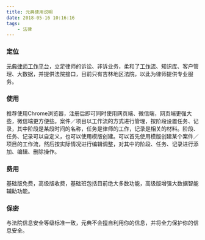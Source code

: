 ```yaml
---
title: 元典使用说明
date: 2018-05-16 10:16:16
tags:
	- 法律
---
```


### 定位
[元典律师工作平台](https://www.legalmind.cn)，立足律师的诉讼、非诉业务，柔和了[工作流](https://zh.wikipedia.org/wiki/%E5%B7%A5%E4%BD%9C%E6%B5%81%E6%8A%80%E6%9C%AF)、知识库、客户管理、大数据，并提供法院接口，目前只有吉林地区法院，以此为律师提供专业服务。

### 使用
推荐使用Chrome浏览器，注册后即可同时使用网页端、微信端，网页端更强大些，微信端更方便些。案件／项目以工作流的方式进行管理，按阶段设置任务、记录，其中阶段是某段时间的名称，任务是律师的工作，记录是相关的材料。阶段、任务、记录可以自定义，也可以使用模版创建。可以首先使用模版创建某个案件／项目的工作流，然后按实际情况进行编辑调整，对其中的阶段、任务、记录进行添加、编辑、删除操作。

### 费用
基础版免费，高级版收费，基础班包括目前绝大多数功能，高级版增强大数据智能辅助功能。

### 保密
与法院信息安全等级标准一致，元典不会擅自利用你的信息，并将全力保护你的信息安全。
